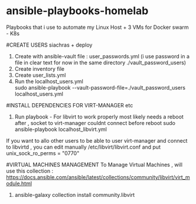 # ansible-playbooks-homelab
Playbooks that i use to automate my Linux Host + 3 VMs for Docker swarm - K8s

#CREATE USERS siachras + deploy
1. Create with ansible-vault file : user_passwords.yml      (i use password in a file in clear text for now in the same directory ./vault_password_users)
2. Create inventory file
3. Create user_lists.yml
4. Run the localhost_users.yml  
sudo ansible-playbook  --vault-password-file=./vault_password_users localhost_users.yml


#INSTALL DEPENDENCIES FOR VIRT-MANAGER etc
1. Run playbook - For libvirt to work properly most likely needs a reboot after , socket to virt-manager couldnt connect before reboot
sudo ansible-playbook  localhost_libvirt.yml

If you want to allo other users to be able to user virt-manager and connect to libvirtd , you can edit manually /etc/libvirt/libvirt.conf  and put
unix_sock_ro_perms = "0770"




#VIRTUAL MACHINES MANAGEMENT
To Manage Virtual Machines , will use this collection : https://docs.ansible.com/ansible/latest/collections/community/libvirt/virt_module.html
1. ansible-galaxy collection install community.libvirt







